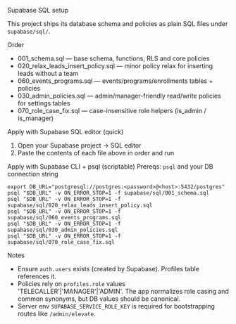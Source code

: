Supabase SQL setup

This project ships its database schema and policies as plain SQL files under `supabase/sql/`.

Order
- 001_schema.sql — base schema, functions, RLS and core policies
- 020_relax_leads_insert_policy.sql — minor policy relax for inserting leads without a team
- 060_events_programs.sql — events/programs/enrollments tables + policies
- 030_admin_policies.sql — admin/manager-friendly read/write policies for settings tables
- 070_role_case_fix.sql — case-insensitive role helpers (is_admin / is_manager)

Apply with Supabase SQL editor (quick)
1) Open your Supabase project → SQL editor
2) Paste the contents of each file above in order and run

Apply with Supabase CLI + psql (scriptable)
Prereqs: `psql` and your DB connection string

```
export DB_URL="postgresql://postgres:<password>@<host>:5432/postgres"
psql "$DB_URL" -v ON_ERROR_STOP=1 -f supabase/sql/001_schema.sql
psql "$DB_URL" -v ON_ERROR_STOP=1 -f supabase/sql/020_relax_leads_insert_policy.sql
psql "$DB_URL" -v ON_ERROR_STOP=1 -f supabase/sql/060_events_programs.sql
psql "$DB_URL" -v ON_ERROR_STOP=1 -f supabase/sql/030_admin_policies.sql
psql "$DB_URL" -v ON_ERROR_STOP=1 -f supabase/sql/070_role_case_fix.sql
```

Notes
- Ensure `auth.users` exists (created by Supabase). Profiles table references it.
- Policies rely on `profiles.role` values 'TELECALLER'|'MANAGER'|'ADMIN'. The app normalizes role
  casing and common synonyms, but DB values should be canonical.
- Server env `SUPABASE_SERVICE_ROLE_KEY` is required for bootstrapping routes like `/admin/elevate`.
